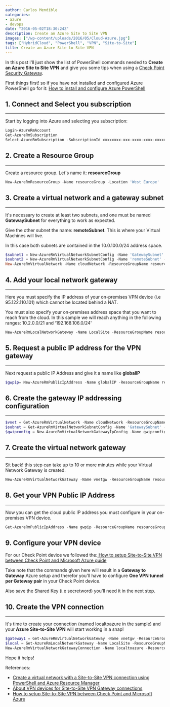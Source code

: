 ```yaml
---
author: Carlos Mendible
categories:
- azure
- devops
date: "2016-05-02T18:30:24Z"
description: Create an Azure Site to Site VPN
images: ["/wp-content/uploads/2016/05/Cloud-Azure.jpg"]
tags: ["HybridCloud", "PowerShell", "VPN", "Site-to-Site"]
title: Create an Azure Site to Site VPN
---
```

In this post I'll just show the list of PowerShell commands needed to **Create an Azure Site to Site VPN** and give you some tips when using a <a href="http://www.checkpoint.com/" target="_blank">Check Point Security Gateway</a>.

First things first! so if you have not installed and configured Azure PowerShell go for it: <a href="https://azure.microsoft.com/en-us/documentation/articles/powershell-install-configure/" target="_blank">How to install and configure Azure PowerShell</a>

## 1. Connect and Select you subscription
---
Start by logging into Azure and selecting you subscription:
    
``` powershell
Login-AzureRmAccount
Get-AzureRmSubscription
Select-AzureRmSubscription -SubscriptionId xxxxxxxx-xxx-xxxx-xxxx-xxxxxxxxxxx
```

## 2. Create a Resource Group
---
Create a resource group. Let's name it: **resourceGroup**
    
``` powershell
New-AzureRmResourceGroup -Name resourceGroup -Location 'West Europe'
```

## 3. Create a virtual network and a gateway subnet
---
It's necessary to create at least two subnets, and one must be named **GatewaySubnet** for everything to work as expected.

Give the other subnet the name: **remoteSubnet**. This is where your Virtual Machines will live.

In this case both subnets are contained in the 10.0.100.0/24 address space.

``` powershell
$subnet1 = New-AzureRmVirtualNetworkSubnetConfig -Name 'GatewaySubnet' -AddressPrefix 10.0.100.0/25
$subnet2 = New-AzureRmVirtualNetworkSubnetConfig -Name 'remoteSubnet' -AddressPrefix 10.0.100.128/25
New-AzureRmVirtualNetwork -Name cloudNetwork -ResourceGroupName resourceGroup -Location 'West Europe' -AddressPrefix 10.0.100.0/24 -Subnet $subnet1, $subnet2
```

## 4. Add your local network gateway
---
Here you must specify the IP address of your on-premises VPN device (i.e 95.122.110.101) which cannot be located behind a NAT.

You must also specify your on-premises address space that you want to reach from the cloud. In this sample we will reach anything in the following ranges: 10.2.0.0/21 and &#8216;192.168.106.0/24'

    
``` powershell
New-AzureRmLocalNetworkGateway -Name LocalSite -ResourceGroupName resourceGroup -Location 'West Europe' -GatewayIpAddress '95.122.110.101' -AddressPrefixÂ  @('10.2.0.0/21','192.168.106.0/24')
```

## 5. Request a public IP address for the VPN gateway
---
Next request a public IP Address and give it a name like **globalIP**
    
``` powershell
$gwpip= New-AzureRmPublicIpAddress -Name globalIP -ResourceGroupName resourceGroup -Location 'West Europe' -AllocationMethod Dynamic
```

## 6. Create the gateway IP addressing configuration
---

``` powershell
$vnet = Get-AzureRmVirtualNetwork -Name cloudNetwork -ResourceGroupName resourceGroup
$subnet = Get-AzureRmVirtualNetworkSubnetConfig -Name 'GatewaySubnet' -VirtualNetwork $vnet
$gwipconfig = New-AzureRmVirtualNetworkGatewayIpConfig -Name gwipconfig -SubnetId $subnet.Id -PublicIpAddressId $gwpip.Id
```

## 7. Create the virtual network gateway
---
Sit back! this step can take up to 10 or more minutes while your Virtual Network Gateway is created.
    
``` powershell
New-AzureRmVirtualNetworkGateway -Name vnetgw -ResourceGroupName resourceGroup -Location 'West Europe' -IpConfigurations $gwipconfig -GatewayType Vpn -VpnType RouteBased -GatewaySku Standard
```

## 8. Get your VPN Public IP Address
---
Now you can get the cloud public IP address you must configure in your on-premises VPN device.
    
``` powershell
Get-AzureRmPublicIpAddress -Name gwpip -ResourceGroupName resourceGroup
```

## 9. Configure your VPN device
For our Check Point device we followed the:<a href="https://supportcenter.checkpoint.com/supportcenter/portal?eventSubmit_doGoviewsolutiondetails=&#038;solutionid=sk101275" target="_blank"> How to setup Site-to-Site VPN between Check Point and Microsoft Azure guide</a>
    
Take note that the commands given here will result in a **Gateway to Gateway** Azure setup and therefor you'll have to configure **One VPN tunnel per Gateway pair** in your Check Point device.

Also save the Shared Key (i.e secretword) you'll need it in the next step.
           
## 10. Create the VPN connection
---
It's time to create your connection (named localtoazure in the sample) and your **Azure Site-to-Site VPN** will start working in a snap!
          
``` powershell
$gateway1 = Get-AzureRmVirtualNetworkGateway -Name vnetgw -ResourceGroupName resourceGroup
$local = Get-AzureRmLocalNetworkGateway -Name LocalSite -ResourceGroupName resourceGroup
New-AzureRmVirtualNetworkGatewayConnection -Name localtoazure -ResourceGroupName resourceGroup -Location 'West Europe' -VirtualNetworkGateway1 $gateway1 -LocalNetworkGateway2 $local -ConnectionType IPsec -RoutingWeight 10 -SharedKey 'secretword'
```

Hope it helps!
  
References:

<ul>
  <li>
    <a href="https://azure.microsoft.com/en-us/documentation/articles/vpn-gateway-create-site-to-site-rm-powershell/" target="_blank">Create a virtual network with a Site-to-Site VPN connection using PowerShell and Azure Resource Manager</a>
  </li>
  <li>
    <a href="https://azure.microsoft.com/en-us/documentation/articles/vpn-gateway-about-vpn-devices/" target="_blank">About VPN devices for Site-to-Site VPN Gateway connections</a>
  </li>
  <li>
    <a href="https://supportcenter.checkpoint.com/supportcenter/portal?eventSubmit_doGoviewsolutiondetails=&solutionid=sk101275" target="_blank">How to setup Site-to-Site VPN between Check Point and Microsoft Azure</a>
  </li>
</ul>